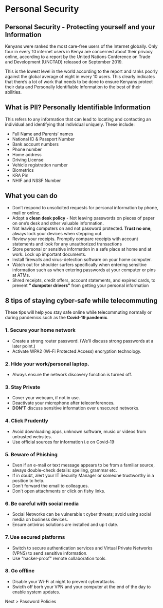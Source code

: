 # Personal Security

## Personal Security - Protecting yourself and your Information

Kenyans were ranked the most care-free users of the Internet globally. Only four in every 10 internet users in Kenya are concerned about their privacy online, according to a report by the United Nations Conference on Trade and Development (UNCTAD) released on September 2019.

This is the lowest level in the world according to the report and ranks poorly against the global average of eight in every 10 users. This clearly indicates that there’s a lot of work that needs to be done to ensure Kenyans protect their data and Personally Identifiable Information to the best of their abilities. 

## What is PII? Personally Identifiable Information

This refers to any information that can lead to locating and contacting an individual and identifying that individual uniquely. These include:

*	Full Name and Parents’ names
* National ID & Passport Number
* Bank account numbers
* Phone number
* Home address 
* Driving License
* Vehicle registration number
* Biometrics
*	KRA Pin 
* NHIF and NSSF Number

## What you can do 
* Don’t respond to unsolicited requests for personal information by phone, mail or online.
* Adopt a __clean desk policy__ - Not leaving passwords on pieces of paper on one’s desk and other valuable information.
* Not leaving computers on and not password protected. __Trust no one__, always lock your devices when stepping out. 
* Review your receipts. Promptly compare receipts with account statements and look for any unauthorized transactions
*	Store personal or sensitive information in a safe place at home and at work. Lock up important documents. 
* Install firewalls and virus-detection software on your home computer.
* Watch out for shoulder surfers specifically when entering sensitive information such as when entering passwords at your computer or pins at ATMs. 
* Shred receipts, credit offers, account statements, and expired cards, to prevent
__” dumpster drivers”__ from getting your personal information

## 8 tips of staying cyber-safe while telecommuting
These tips will help you stay safe online while telecommuting normally or during pandemics such as the __Covid-19 pandemic__.

### 1. Secure your home network 
* Create a strong router password. (We'll discuss strong passwords at a later point.)
* Activate WPA2 (Wi-Fi Protected Access) encryption technology. 

### 2. Hide your work/personal laptop. 
* Always ensure the network discovery function is turned off. 

### 3. Stay Private
* Cover your webcam, if not in use. 
* Deactivate your microphone after teleconferences. 
* __DON'T__ discuss sensitive information over unsecured networks. 

### 4. Click Prudently
* Avoid downloading apps, unknown software, music or videos from untrusted websites. 
* Use official sources for information i.e on Covid-19

### 5. Beware of Phishing 
* Even if an e-mail or text message appears to be from a familiar source, always double-check details: spelling, grammar etc. 
* If in doubt, alert your IT Security Manager or someone trustworthy in a position to help. 
* Don't forward the email to colleagues. 
* Don't open attachments or click on fishy links. 

### 6. Be careful with social media
* Social Networks can be vulnerable t cyber threats; avoid using social media on business devices. 
* Ensure antivirus solutions are installed and up t date. 

### 7. Use secured platforms 
* Switch to secure authentication services and Virtual Private Networks (VPNS) to send sensitive information.
* Use "hacker-proof" remote collaboration tools. 

### 8. Go offline 
* Disable your Wi-Fi at night to prevent cyberattacks. 
* Swicth off borh your VPN and your computer at the end of the day to enable system updates. 

 Next > Password Policies 


